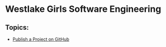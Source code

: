 # Westlake Girls Software Engineering

## Topics:

- [Publish a Project on GitHub](publish-a-project-on-github.md)
